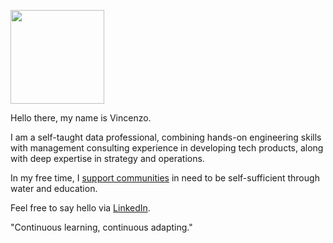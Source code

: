 <a href="https://corporate.zalando.com/en/about-us/who-we-are" target="_blank"><img src="https://companieslogo.com/img/orig/ZAL.DE_BIG.D-6ec9d93c.png" width=150></a>


Hello there, my name is Vincenzo.<p> 

I am a self-taught data professional, combining hands-on engineering skills with management consulting experience in developing tech products, along with deep expertise in strategy and operations.<p>

In my free time, I <a href="https://www.hfh.world/" target="_blank" rel="noreferrer">support communities</a> in need to be self-sufficient through water and education.<p> 

Feel free to say hello via <a href="https://www.linkedin.com/in/galantevincenzo/" target="_blank" rel="noreferrer">LinkedIn</a>.<p> 

"Continuous learning, continuous adapting."
